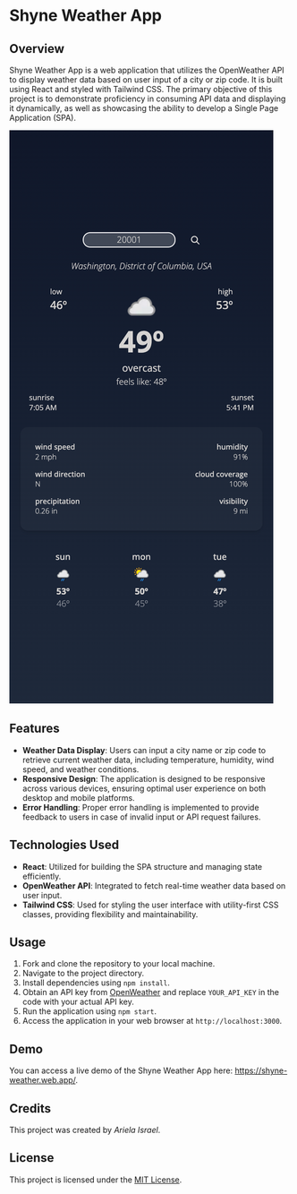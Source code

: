 # Shyne Weather App

## Overview
Shyne Weather App is a web application that utilizes the OpenWeather API to display weather data based on user input of a city or zip code. It is built using React and styled with Tailwind CSS. The primary objective of this project is to demonstrate proficiency in consuming API data and displaying it dynamically, as well as showcasing the ability to develop a Single Page Application (SPA).

![Shyne Weather App Mobile](src/imgs/shyne-weather-mobile.png)

## Features
- **Weather Data Display**: Users can input a city name or zip code to retrieve current weather data, including temperature, humidity, wind speed, and weather conditions.
- **Responsive Design**: The application is designed to be responsive across various devices, ensuring optimal user experience on both desktop and mobile platforms.
- **Error Handling**: Proper error handling is implemented to provide feedback to users in case of invalid input or API request failures.

## Technologies Used
- **React**: Utilized for building the SPA structure and managing state efficiently.
- **OpenWeather API**: Integrated to fetch real-time weather data based on user input.
- **Tailwind CSS**: Used for styling the user interface with utility-first CSS classes, providing flexibility and maintainability.

## Usage
1. Fork and clone the repository to your local machine.
2. Navigate to the project directory.
3. Install dependencies using `npm install`.
4. Obtain an API key from [OpenWeather](https://openweathermap.org/) and replace `YOUR_API_KEY` in the code with your actual API key.
5. Run the application using `npm start`.
6. Access the application in your web browser at `http://localhost:3000`.

## Demo
You can access a live demo of the Shyne Weather App here: https://shyne-weather.web.app/.

## Credits
This project was created by *Ariela Israel*.

## License
This project is licensed under the [MIT License](LICENSE).

